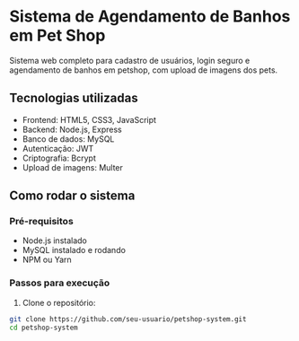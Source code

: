 # Sistema de Agendamento de Banhos em Pet Shop

Sistema web completo para cadastro de usuários, login seguro e agendamento de banhos em petshop, com upload de imagens dos pets.

## Tecnologias utilizadas
- Frontend: HTML5, CSS3, JavaScript
- Backend: Node.js, Express
- Banco de dados: MySQL
- Autenticação: JWT
- Criptografia: Bcrypt
- Upload de imagens: Multer

## Como rodar o sistema

### Pré-requisitos
- Node.js instalado
- MySQL instalado e rodando
- NPM ou Yarn

### Passos para execução

1. Clone o repositório:
```bash
git clone https://github.com/seu-usuario/petshop-system.git
cd petshop-system